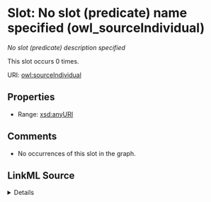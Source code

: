 

# Slot: No slot (predicate) name specified (owl_sourceIndividual)


_No slot (predicate) description specified_






This slot occurs 0 times.


URI: [owl:sourceIndividual](http://www.w3.org/2002/07/owl#sourceIndividual)



<!-- no inheritance hierarchy -->








## Properties

* Range: [xsd:anyURI](http://www.w3.org/2001/XMLSchema#anyURI)





## Comments

* No occurrences of this slot in the graph.



## LinkML Source

<details>

```yaml
name: owl_sourceIndividual
annotations:
  count:
    tag: count
    value: 0
description: No slot (predicate) description specified
title: No slot (predicate) name specified
comments:
- No occurrences of this slot in the graph.
from_schema: spatial-kg
rank: 1000
domain: owl_sourceIndividual
slot_uri: owl:sourceIndividual
alias: owl_sourceIndividual
range: uri

```
</details>